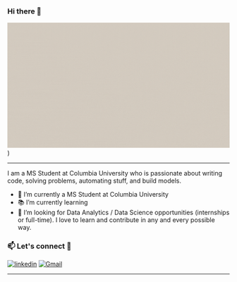 ### Hi there 👋

![Name](https://github.com/Edwi-na/Edwi-na/blob/main/intro.gif))


---
I am a MS Student at Columbia University who is passionate about writing code, solving problems, automating stuff, and build models. 
- 🔭 I’m currently a MS Student at Columbia University
- 📚 I’m currently learning 
- 👯 I’m looking for Data Analytics / Data Science opportunities (internships or full-time). I love to learn and contribute in any and every possible way.


### 📫 Let's connect :speech_balloon:
[<img alt="linkedin" src="https://img.shields.io/badge/linkedin-%230077B5.svg?&style=for-the-badge&logo=linkedin&logoColor=white" />](https://www.linkedin.com/in/xiumingli/) [<img alt="Gmail" src="https://img.shields.io/badge/Gmail-D14836?style=for-the-badge&logo=gmail&logoColor=white" />](mailto:xiuming.l@outlook.com)

---




<!--
**Edwi-na/Edwi-na** is a ✨ _special_ ✨ repository because its `README.md` (this file) appears on your GitHub profile.

Here are some ideas to get you started:

- 🔭 I’m currently working on ...
- 🌱 I’m currently learning ...
- 👯 I’m looking to collaborate on ...
- 🤔 I’m looking for help with ...
- 💬 Ask me about ...
- 📫 How to reach me: ...
- 😄 Pronouns: ...
- ⚡ Fun fact: ...
-->
